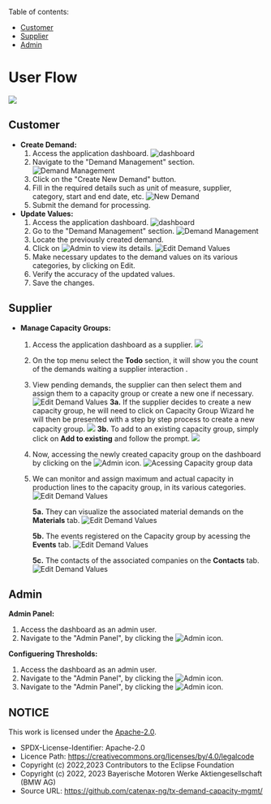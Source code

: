 Table of contents:
- [Customer](#customer)
- [Supplier](#supplier)
- [Admin](#admin)

# User Flow

<img src="images/userflow/login.gif?raw=true">

## Customer

- **Create Demand:** 
    1. Access the application dashboard.
![](images/userflow/customer-dashboard.png "dashboard")
    2. Navigate to the "Demand Management" section.
![](images/userflow/customer-demandmanagement.png "Demand Management")
    3. Click on the "Create New Demand" button.
    4. Fill in the required details such as unit of measure, supplier, category, start and end date, etc.
![](images/userflow/customer-demandmanagement-new.png "New Demand")
    6. Submit the demand for processing.
- **Update Values:** 
    1. Access the application dashboard.
    ![](images/userflow/customer-dashboard.png "dashboard")
    2. Go to the "Demand Management" section.
    ![](images/userflow/customer-demandmanagement.png "Demand Management")
    3. Locate the previously created demand.
    4. Click on ![](images/userflow/mag.png "Admin") to view its details.
        ![](images/userflow/customer-demandmanagement-edit.png "Edit Demand Values")
    5. Make necessary updates to the demand values on its various categories, by clicking on Edit.
    6. Verify the accuracy of the updated values.
    7. Save the changes.

## Supplier

- **Manage Capacity Groups:** 
    1. Access the application dashboard as a supplier.
    ![](images/userflow/supplier-dashboard.png "")
    2. On the top menu select the **Todo** section, it will show you the count of the demands waiting a supplier interaction .
    3. View pending demands, the supplier can then select them and assign them to a capacity group or create a new one if necessary.
    ![](images/userflow/supplier-todo.png "Edit Demand Values")
        **3a.** If the supplier decides to create a new capacity group, he will need to click on Capacity Group Wizard he will then be presented with a step by step process to create a new capacity group.
        <img src="images/userflow/supplier-wizard.gif?raw=true">
        **3b.** To add to an existing capacity group, simply click on **Add to existing** and follow the prompt.
        <img src="images/userflow/supplier-addto.gif?raw=true">
    4. Now, accessing the newly created capacity group on the dashboard by clicking on the ![](images/userflow/eye.png "Admin") icon.
    ![](images/userflow/supplier-newcreatedcg.png "Acessing Capacity group data")
    5. We can monitor and assign maximum and actual capacity in production lines to the capacity group, in its various categories.
    ![](images/userflow/supplier-createdcg.png "Edit Demand Values")

        **5a.** They can visualize the associated material demands on the **Materials** tab.
        ![](images/userflow/supplier-createdcg2.png "Edit Demand Values")

        **5b.** The events registered on the Capacity group by acessing the **Events** tab.
        ![](images/userflow/supplier-createdcg3.png "Edit Demand Values")

        **5c.** The contacts of the associated companies on the **Contacts** tab.
        ![](images/userflow/supplier-createdcg4.png "Edit Demand Values")

## Admin

**Admin Panel:**
1. Access the dashboard as an admin user.
2. Navigate to the "Admin Panel", by clicking the ![](images/userflow/adm.png "Admin") icon.


**Configuering Thresholds:**
1. Access the dashboard as an admin user.
2. Navigate to the "Admin Panel", by clicking the ![](images/userflow/adm.png "Admin") icon.
3. Navigate to the "Admin Panel", by clicking the ![](images/userflow/adm.png "Admin") icon.


## NOTICE

This work is licensed under the [Apache-2.0](https://www.apache.org/licenses/LICENSE-2.0).

- SPDX-License-Identifier: Apache-2.0
- Licence Path: https://creativecommons.org/licenses/by/4.0/legalcode
- Copyright (c) 2022,2023 Contributors to the Eclipse Foundation
- Copyright (c) 2022, 2023 Bayerische Motoren Werke Aktiengesellschaft (BMW AG)
- Source URL: https://github.com/catenax-ng/tx-demand-capacity-mgmt/